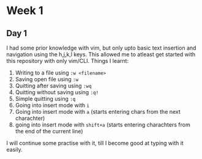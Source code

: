 # Week 1

## Day 1
I had some prior knowledge with vim, but only upto basic text insertion and navigation using the h,j,k,l keys. This allowed me to atleast get started with this repository with only vim/CLI.
Things I learnt:
1. Writing to a file using `:w <filename>`
2. Saving open file using `:w`
3. Quitting after saving using `:wq`
4. Quitting without saving using `:q!`
5. Simple quitting using `:q`
6. Going into insert mode with `i`
7. Going into insert mode with `a` (starts entering chars from the next charachter)
8. going into insert mode with `shift+a` (starts entering charachters from the end of the current line)

I will continue some practise with it, till I become good at typing with it easily.
